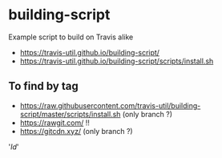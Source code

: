 # building-script
Example script to build on Travis alike

* https://travis-util.github.io/building-script/
* https://travis-util.github.io/building-script/scripts/install.sh

## To find by tag
* https://raw.githubusercontent.com/travis-util/building-script/master/scripts/install.sh (only branch ?)
* https://rawgit.com/ !!
* https://gitcdn.xyz/ (only branch ?)

'$Id$'
